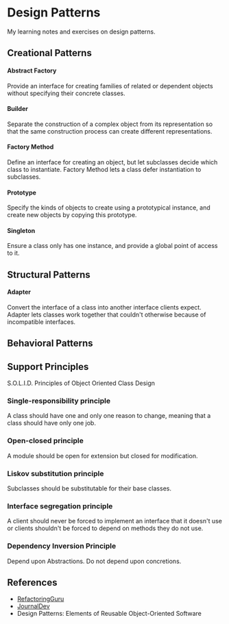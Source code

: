 # Design Patterns
My learning notes and exercises on design patterns.

## Creational Patterns
#### Abstract Factory
Provide an interface for creating families of related or dependent objects without specifying their concrete classes.

#### Builder
Separate the construction of a complex object from its representation so that the same construction process can create different representations.

#### Factory Method
Define an interface for creating an object, but let subclasses decide which class to instantiate. Factory Method lets a class defer instantiation to subclasses.

#### Prototype
Specify the kinds of objects to create using a prototypical instance, and create new objects by copying this prototype.

#### Singleton
Ensure a class only has one instance, and provide a global point of access to it.


## Structural Patterns
#### Adapter
Convert the interface of a class into another interface clients expect. Adapter lets classes work together that couldn't otherwise because of incompatible interfaces.


## Behavioral Patterns


## Support Principles
S.O.L.I.D. Principles of Object Oriented Class Design

### Single-responsibility principle
A class should have one and only one reason to change, meaning that a class should have only one job.
### Open-closed principle
A module should be open for extension but closed for modification.

### Liskov substitution principle
Subclasses should be substitutable for their base classes.

### Interface segregation principle
A client should never be forced to implement an interface that it doesn't use or clients shouldn't be forced to depend on methods they do not use.

### Dependency Inversion Principle
Depend upon Abstractions. Do not depend upon concretions.


## References
* [RefactoringGuru](https://refactoring.guru/design-patterns)
* [JournalDev](https://www.journaldev.com/java/design-patterns)
* Design Patterns: Elements of Reusable Object-Oriented Software
